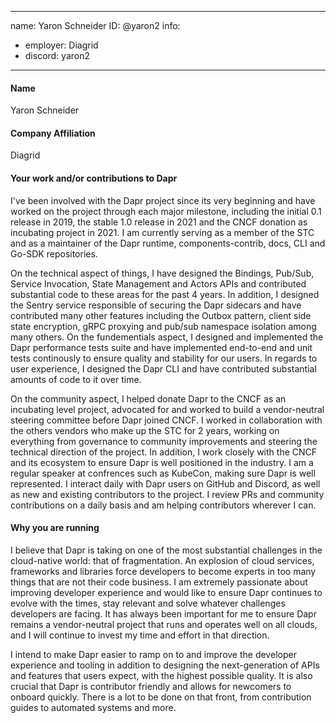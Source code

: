 -------------------------------------------------------------
name: Yaron Schneider
ID: @yaron2
info:
  - employer: Diagrid
  - discord: yaron2
-------------------------------------------------------------

#### Name
Yaron Schneider

#### Company Affiliation
Diagrid

#### Your work and/or contributions to Dapr

I've been involved with the Dapr project since its very beginning and have worked on the project through each major milestone, including the initial 0.1 release in 2019, the stable 1.0 release in 2021 and the CNCF donation as incubating project in 2021.
I am currently serving as a member of the STC and as a maintainer of the Dapr runtime, components-contrib, docs, CLI and Go-SDK repositories.

On the technical aspect of things, I have designed the Bindings, Pub/Sub, Service Invocation, State Management and Actors APIs and contributed substantial code to these areas for the past 4 years. In addition, I designed the Sentry service responsible of securing the Dapr sidecars and have contributed many other features including the Outbox pattern, client side state encryption, gRPC proxying and pub/sub namespace isolation among many others.
On the fundementials aspect, I designed and implemented the Dapr performance tests suite and have implemented end-to-end and unit tests continously to ensure quality and stability for our users.
In regards to user experience, I designed the Dapr CLI and have contributed substantial amounts of code to it over time.

On the community aspect, I helped donate Dapr to the CNCF as an incubating level project, advocated for and worked to build a vendor-neutral steering committee before Dapr joined CNCF. I worked in collaboration with the others vendors who make up the STC for 2 years, working on everything from governance to community improvements and steering the technical direction of the project.
In addition, I work closely with the CNCF and its ecosystem to ensure Dapr is well positioned in the industry. I am a regular speaker at confrences such as KubeCon, making sure Dapr is well represented.
I interact daily with Dapr users on GitHub and Discord, as well as new and existing contributors to the project. I review PRs and community contributions on a daily basis and am helping contributors wherever I can.

#### Why you are running

I believe that Dapr is taking on one of the most substantial challenges in the cloud-native world: that of fragmentation. An explosion of cloud services, frameworks and libraries force developers to become experts in too many things that are not their code business.
I am extremely passionate about improving developer experience and would like to ensure Dapr continues to evolve with the times, stay relevant and solve whatever challenges developers are facing.
It has always been important for me to ensure Dapr remains a vendor-neutral project that runs and operates well on all clouds, and I will continue to invest my time and effort in that direction.

I intend to make Dapr easier to ramp on to and improve the developer experience and tooling in addition to designing the next-generation of APIs and features that users expect, with the highest possible quality.
It is also crucial that Dapr is contributor friendly and allows for newcomers to onboard quickly. There is a lot to be done on that front, from contribution guides to automated systems and more.
